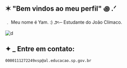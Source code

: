 ## **✶** "Bem vindos ao meu perfil" **꩜ .ᐟ**

   ﹒ Meu nome é Yam. :)
౨ৎ─ Estudante do João Clímaco.

![d](https://tenor.com/pt-BR/view/diluc-diluc-genshin-impact-genshin-impact-diluc-genshin-impact-genshin-gif-26115119)

## **✦** _ Entre em contato:
    0000111272249xsp@al.educacao.sp.gov.br
